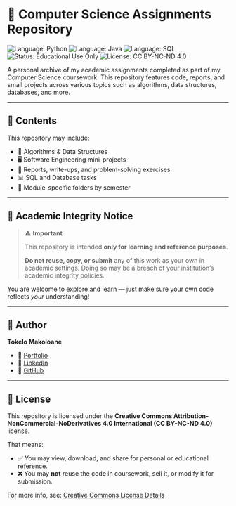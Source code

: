 # 📘 Computer Science Assignments Repository

![Language: Python](https://img.shields.io/badge/language-python-blue?logo=python)
![Language: Java](https://img.shields.io/badge/language-java-red?logo=java)
![Language: SQL](https://img.shields.io/badge/language-sql-lightgrey?logo=sqlite)
![Status: Educational Use Only](https://img.shields.io/badge/status-educational--use--only-red)
![License: CC BY-NC-ND 4.0](https://img.shields.io/badge/license-CC--BY--NC--ND%204.0-lightgrey)

A personal archive of my academic assignments completed as part of my Computer Science coursework. This repository features code, reports, and small projects across various topics such as algorithms, data structures, databases, and more.

---

## 📂 Contents
This repository may include:
- 🧮 Algorithms & Data Structures
- 🖥️ Software Engineering mini-projects
- 📄 Reports, write-ups, and problem-solving exercises
- 📊 SQL and Database tasks
- 📂 Module-specific folders by semester

---

## 🚫 Academic Integrity Notice

> ⚠️ **Important**  
> 
> This repository is intended **only for learning and reference purposes**.  
> 
> **Do not reuse, copy, or submit** any of this work as your own in academic settings. Doing so may be a breach of your institution’s academic integrity policies.

You are welcome to explore and learn — just make sure your own code reflects *your* understanding!

---

## 👤 Author

**Tokelo Makoloane**  
- 🔗 [Portfolio](https://tokelomakoloane.netlify.app)  
- 💼 [LinkedIn](https://www.linkedin.com/in/tokelo-makoloane-4a7ba01b1)  
- 🐙 [GitHub](https://github.com/TokeloWarior)

---

## 📜 License

This repository is licensed under the **Creative Commons Attribution-NonCommercial-NoDerivatives 4.0 International (CC BY-NC-ND 4.0)** license.

That means:
- ✅ You may view, download, and share for personal or educational reference.
- ❌ You may **not** reuse the code in coursework, sell it, or modify it for submission.

For more info, see: [Creative Commons License Details](https://creativecommons.org/licenses/by-nc-nd/4.0/)
